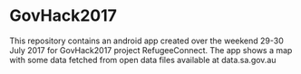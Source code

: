 # GovHack2017
This repository contains an android app created over the weekend 29-30 July 2017 for GovHack2017 project RefugeeConnect.
The app shows a map with some data fetched from open data files available at data.sa.gov.au
